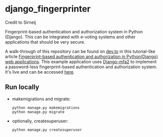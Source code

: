 # django_fingerprinter

Credit to Sirneij

Fingerprint-based authentication and authorization system in Python (Django). This can be integrated with e-voting systems and other applications that should be very secure. 

A walk-through of this repository can be found on [dev.to](https://dev.to/) in this tutorial-like article [Fingerprint-based authentication and authorization in Python(Django) web applications](
https://dev.to/sirneij/fingerprint-based-authentication-and-authorization-in-python-django-web-applications-2c6l).
This example application uses [Django-mfa2](https://github.com/mkalioby/django-mfa2) to implement a password-less fingerprint-based authentication and authorization system. It's live and can be accessed [here](https://django-mfa2-example.herokuapp.com/).
## Run locally

- makemigrations and migrate:
  ```
  python manage.py makemigrations
  python manage.py migrate
  ```
- optionally, createsuperuser:
  ```
  python manage.py createsuperuser
  ```
